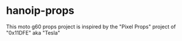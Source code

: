 # hanoip-props

This moto g60 props project is inspired by the "Pixel Props" project of "0x11DFE" aka "Tesla"
